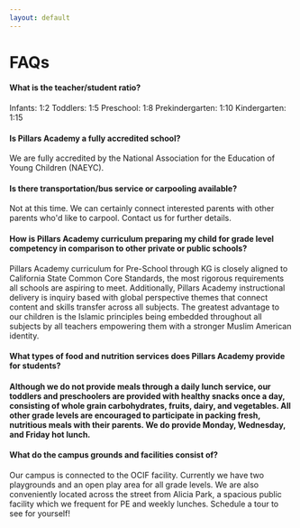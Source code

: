 ```yaml
---
layout: default
---
```


# FAQs

#### What is the teacher/student ratio?

Infants: 1:2
Toddlers: 1:5
Preschool: 1:8
Prekindergarten: 1:10
Kindergarten: 1:15

#### Is Pillars Academy a fully accredited school?

We are fully accredited by the National Association for the Education of Young Children (NAEYC).

#### Is there transportation/bus service or carpooling available?

Not at this time. We can certainly connect interested parents with other parents who'd like to carpool. Contact us for further details. 

#### How is Pillars Academy curriculum preparing my child for grade level competency in comparison to other private or public schools?

Pillars Academy curriculum for Pre-School through KG is closely aligned to California State Common Core Standards, the most rigorous requirements all schools are aspiring to meet. Additionally, Pillars Academy instructional delivery is inquiry based with global perspective themes that connect content and skills transfer across all subjects. The greatest advantage to our children is the Islamic principles being embedded throughout all subjects by all teachers empowering them with a stronger Muslim American identity.

#### What types of food and nutrition services does Pillars Academy provide for students?

#### Although we do not provide meals through a daily lunch service, our toddlers and preschoolers are provided with healthy snacks once a day, consisting of whole grain carbohydrates, fruits, dairy, and vegetables. All other grade levels are encouraged to participate in packing fresh, nutritious meals with their parents. We do provide Monday, Wednesday, and Friday hot lunch.

#### What do the campus grounds and facilities consist of?

Our campus is connected to the OCIF facility. Currently we have two playgrounds and an open play area for all grade levels. We are also conveniently located across the street from Alicia Park, a spacious public facility which we frequent for PE and weekly lunches. Schedule a tour to see for yourself!
